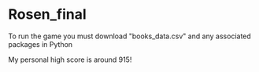 # Rosen_final

To run the game you must download "books_data.csv" and any associated packages in Python

My personal high score is around 915!
